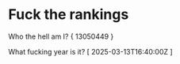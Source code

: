 # Fuck the rankings

Who the hell am I?
{ 13050449 }

What fucking year is it?
[ 2025-03-13T16:40:00Z ]
